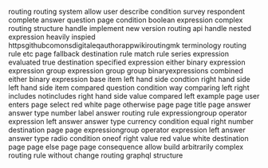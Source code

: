 routing routing system allow user describe condition survey respondent complete answer question page condition boolean expression complex routing structure handle implement new version routing api handle nested expression heavily inspied httpsgithubcomonsdigitaleqauthorappwikiroutingmk terminology routing rule etc page fallback destination rule match rule series expression evaluated true destination specified expression either binary expression expression group expression group group binaryexpressions combined either binary expression base item left hand side condtion right hand side left hand side item compared question condition way comparing left right includes notincludes right hand side value compared left example page user enters page select red white page otherwise page page title page answer answer type number label answer routing rule expressiongroup operator expression left answer answer type currency condition equal right number destination page page expressiongroup operator expression left answer answer type radio condition oneof right value red value white destination page page else page page consequence allow build arbitrarily complex routing rule without change routing graphql structure